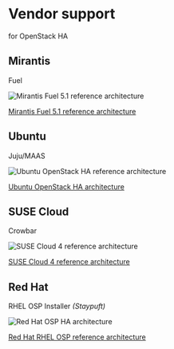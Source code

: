 # Vendor support
for OpenStack HA


## Mirantis
Fuel


![Mirantis Fuel 5.1 reference architecture](http://docs.mirantis.com/openstack/fuel/fuel-5.1/_images/logical-diagram-controller.svg)

[Mirantis Fuel 5.1 reference architecture](http://docs.mirantis.com/openstack/fuel/fuel-5.1/reference-architecture.html#multi-node-with-ha-deployment)


## Ubuntu
Juju/MAAS


![Ubuntu OpenStack HA reference architecture](https://assets.ubuntu.com/sites/ubuntu/latest/u/img/cloud/ubuntu-openstack/reference-architecture/image-servicespnhigh-small.png)

[Ubuntu OpenStack HA architecture](http://www.ubuntu.com/cloud/openstack/reference-architecture)


## SUSE Cloud
Crowbar


![SUSE Cloud 4 reference architecture](https://www.suse.com/documentation/suse-cloud4/book_cloud_deploy/graphics/cloud_node_structure.png)

[SUSE Cloud 4 reference architecture](https://www.suse.com/documentation/suse-cloud4/book_cloud_deploy/data/cha_depl_arch.html)


## Red Hat
RHEL OSP Installer
*(Staypuft)*


![Red Hat OSP HA architecture](http://redhatstackblog.files.wordpress.com/2014/04/pacemaker-clustered-load-balancer.png)

[Red Hat RHEL OSP reference architecture](http://redhatstackblog.redhat.com/2014/04/16/the-road-to-high-availability-for-openstack/)
